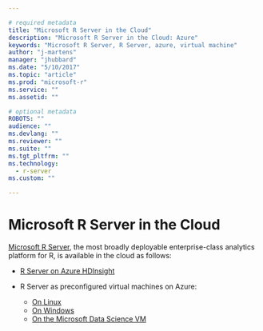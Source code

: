 ```yaml
---

# required metadata
title: "Microsoft R Server in the Cloud"
description: "Microsoft R Server in the Cloud: Azure"
keywords: "Microsoft R Server, R Server, azure, virtual machine"
author: "j-martens"
manager: "jhubbard"
ms.date: "5/10/2017"
ms.topic: "article"
ms.prod: "microsoft-r"
ms.service: ""
ms.assetid: ""

# optional metadata
ROBOTS: ""
audience: ""
ms.devlang: ""
ms.reviewer: ""
ms.suite: ""
ms.tgt_pltfrm: ""
ms.technology: 
  - r-server
ms.custom: ""

---
```


# Microsoft R Server in the Cloud

[Microsoft R Server](rserver.md), the most broadly deployable enterprise-class analytics platform for R, is available in the cloud as follows:

+ [R Server on Azure HDInsight](vm-r-server-hdinsight.md)

+ R Server as preconfigured virtual machines on Azure:
  + [On Linux](vm-azure-rserver-linux.md)
  + [On Windows](https://docs.microsoft.com/en-us/sql/advanced-analytics/r/provision-the-r-server-only-sql-server-2016-enterprise-vm-on-azure)
  + [On the Microsoft Data Science VM](vm-data-science.md)